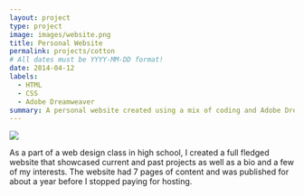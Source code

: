 ```yaml
---
layout: project
type: project
image: images/website.png
title: Personal Website
permalink: projects/cotton
# All dates must be YYYY-MM-DD format!
date: 2014-04-12
labels:
  - HTML
  - CSS
  - Adobe Dreamweaver
summary: A personal website created using a mix of coding and Adobe Dreamweaver.
---
```


<img class="ui image" src="{{ site.baseurl }}/images/website.png">

As a part of a web design class in high school, I created a full fledged website that showcased current and past projects as well as a bio and a few of my interests. The website had 7 pages of content and was published for about a year before I stopped paying for hosting.

